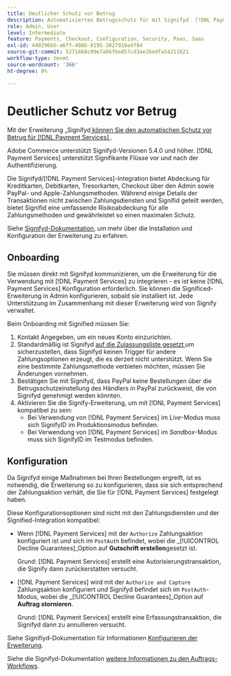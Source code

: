 ```yaml
---
title: Deutlicher Schutz vor Betrug
description: Automatisierten Betrugsschutz für mit Signifyd  [!DNL Payment Services] .
role: Admin, User
level: Intermediate
feature: Payments, Checkout, Configuration, Security, Paas, Saas
exl-id: 440296bb-a6ff-408b-8195-3027916e4f84
source-git-commit: 5271668c99e7a66fbe857cd3ae26edfa54211621
workflow-type: tm+mt
source-wordcount: '366'
ht-degree: 0%

---
```


# Deutlicher Schutz vor Betrug

Mit der Erweiterung „Signifyd[ können Sie den automatischen Schutz vor Betrug für [!DNL Payment Services] ](https://commercemarketplace.adobe.com/signifyd-module-connect.html).

Adobe Commerce unterstützt Signifyd-Versionen 5.4.0 und höher. [!DNL Payment Services] unterstützt Signifikante Flüsse vor und nach der Authentifizierung.

Die Signifyd/[!DNL Payment Services]-Integration bietet Abdeckung für Kreditkarten, Debitkarten, Tresorkarten, Checkout über den Admin sowie PayPal- und Apple-Zahlungsmethoden. Während einige Details der Transaktionen nicht zwischen Zahlungsdiensten und Signifid geteilt werden, bietet Signifid eine umfassende Risikoabdeckung für alle Zahlungsmethoden und gewährleistet so einen maximalen Schutz.

Siehe [Signifyd-Dokumentation](https://community.signifyd.com/support/s/article/magento-2-extension-install-guide?language=en_US#downloadandinstallingmagento2extension), um mehr über die Installation und Konfiguration der Erweiterung zu erfahren.

## Onboarding

Sie müssen direkt mit Signifyd kommunizieren, um die Erweiterung für die Verwendung mit [!DNL Payment Services] zu integrieren - es ist keine [!DNL Payment Services] Konfiguration erforderlich. Sie können die Significed-Erweiterung in Admin konfigurieren, sobald sie installiert ist. Jede Unterstützung im Zusammenhang mit dieser Erweiterung wird von Signify verwaltet.

Beim Onboarding mit Signified müssen Sie:

1. Kontakt Angegeben, um ein neues Konto einzurichten.
1. Standardmäßig ist Signifyd [auf die Zulassungsliste gesetzt ](https://github.com/signifyd/magento2/blob/main/docs/RESTRICT-PAYMENTS.md) um sicherzustellen, dass Signifyd keinen Trigger für andere Zahlungsoptionen erzeugt, die es derzeit nicht unterstützt. Wenn Sie eine bestimmte Zahlungsmethode verbieten möchten, müssen Sie Änderungen vornehmen.
1. Bestätigen Sie mit Signifyd, dass PayPal keine Bestellungen über die Betrugsschutzeinstellung des Händlers in PayPal zurückweist, die von Signifyd genehmigt werden könnten.
1. Aktivieren Sie die Signify-Erweiterung, um mit [!DNL Payment Services] kompatibel zu sein:
   * Bei Verwendung von [!DNL Payment Services] im _Live_-Modus muss sich SignifyID im Produktionsmodus befinden.
   * Bei Verwendung von [!DNL Payment Services] im _Sandbox_-Modus muss sich SignifyID im Testmodus befinden.

## Konfiguration

Da Signifyd einige Maßnahmen bei Ihren Bestellungen ergreift, ist es notwendig, die Erweiterung so zu konfigurieren, dass sie sich entsprechend der Zahlungsaktion verhält, die Sie für [!DNL Payment Services] festgelegt haben.

Diese Konfigurationsoptionen sind nicht mit den Zahlungsdiensten und der Signified-Integration kompatibel:

* Wenn [!DNL Payment Services] mit der `Authorize` Zahlungsaktion konfiguriert ist _und_ sich im `PostAuth` befindet, wobei die _[!UICONTROL Decline Guarantees]_Option auf **Gutschrift erstellen**gesetzt ist.

  Grund: [!DNL Payment Services] erstellt eine Autorisierungstransaktion, die Signify dann zurückerstatten versucht.


* [!DNL Payment Services] wird mit der `Authorize and Capture` Zahlungsaktion konfiguriert _und_ Signifyd befindet sich im `PostAuth`-Modus, wobei die _[!UICONTROL Decline Guarantees]_Option auf **Auftrag stornieren**.

  Grund: [!DNL Payment Services] erstellt eine Erfassungstransaktion, die Signifyd dann zu annullieren versucht.


Siehe Signifiyd-Dokumentation für Informationen [Konfigurieren der Erweiterung](https://community.signifyd.com/support/s/article/magento-2-extension-install-guide?language=en_US#configuringmagento2extension).

Siehe die Signifyd-Dokumentation [weitere Informationen zu den Auftrags-Workflows](https://community.signifyd.com/support/s/article/magento-2-extension-install-guide?language=en_US#howmagento2works).
